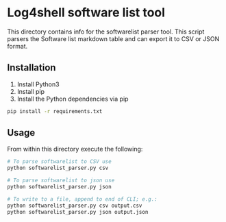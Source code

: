 # Log4shell software list tool

This directory contains info for the softwarelist parser tool. This script parsers the Software list markdown table and can export it to CSV or JSON format.

## Installation

1. Install Python3
2. Install pip
3. Install the Python dependencies via pip

```bash
pip install -r requirements.txt
```

## Usage

From within this directory execute the following:

```bash
# To parse softwarelist to CSV use
python softwarelist_parser.py csv

# To parse softwarelist to json use
python softwarelist_parser.py json

# To write to a file, append to end of CLI; e.g.:
python softwarelist_parser.py csv output.csv
python softwarelist_parser.py json output.json
```
